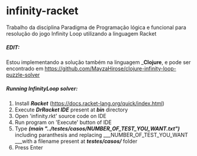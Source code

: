 # infinity-racket

Trabalho da disciplina Paradigma de Programação lógica e funcional para resolução do jogo Infinity Loop utilizando a linguagem Racket

##### EDIT:
Estou implementando a solução também na linguagem ___Clojure__, e pode ser encontrado em https://github.com/MayzaHirose/clojure-infinity-loop-puzzle-solver

##### Running InfinityLoop solver:

1. Install ___Racket___ (https://docs.racket-lang.org/quick/index.html)
2. Execute ___DrRacket IDE___ present at ___bin___ directory
3. Open 'infinity.rkt' source code on IDE
4. Run program on 'Execute' button of IDE
5. Type ___(main "../testes/casos/NUMBER_OF_TEST_YOU_WANT.txt")___ including paranthesis and replacing ___NUMBER_OF_TEST_YOU_WANT ___with a filename present at ___testes/casos/___ folder
6. Press Enter
